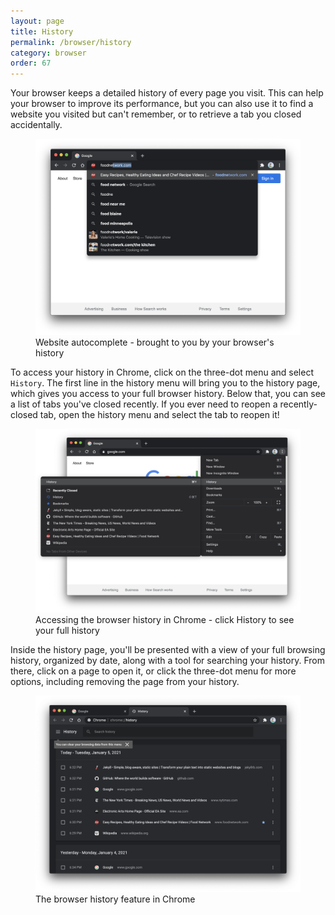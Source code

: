 ```yaml
---
layout: page
title: History
permalink: /browser/history
category: browser
order: 67
---
```


Your browser keeps a detailed history of every page you visit. This can help your browser to improve its performance, but you can also use it to find a website you visited but can't remember, or to retrieve a tab you closed accidentally.

<figure class="image">
  <img src="/images/history-autocomplete.png" alt="Website autocomplete in Chrome">
  <figcaption>Website autocomplete - brought to you by your browser's history</figcaption>
</figure>

To access your history in Chrome, click on the three-dot menu and select `History`. The first line in the history menu will bring you to the history page, which gives you access to your full browser history. Below that, you can see a list of tabs you've closed recently. If you ever need to reopen a recently-closed tab, open the history menu and select the tab to reopen it!

<figure class="image">
  <img src="/images/history-menu.png" alt="Accessing the browser history in Chrome">
  <figcaption>Accessing the browser history in Chrome - click History to see your full history</figcaption>
</figure>

Inside the history page, you'll be presented with a view of your full browsing history, organized by date, along with a tool for searching your history. From there, click on a page to open it, or click the three-dot menu for more options, including removing the page from your history.

<figure class="image">
  <img src="/images/history.png" alt="The browser history feature in Chrome">
  <figcaption>The browser history feature in Chrome</figcaption>
</figure>